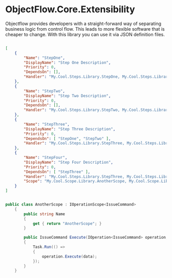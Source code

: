 # ObjectFlow.Core.Extensibility

Objectflow provides developers with a straight-forward way of separating business logic from control flow. This leads to more flexible software that is cheaper to change. With this library you can use it via JSON definition files.

```json

[
    {
        "Name": "StepOne",
        "DisplayName": "Step One Description",
        "Priority": 0,
        "DependsOn": [],
        "Handler": "My.Cool.Steps.Library.StepOne, My.Cool.Steps.Library"
    },
    {
        "Name": "StepTwo",
        "DisplayName": "Step Two Description",
        "Priority": 0,
        "DependsOn": [],
        "Handler": "My.Cool.Steps.Library.StepTwo, My.Cool.Steps.Library"
    },    
    {
        "Name": "StepThree",
        "DisplayName": "Step Three Description",
        "Priority": 0,
        "DependsOn": [ "StepOne", "StepTwo" ],
        "Handler": "My.Cool.Steps.Library.StepThree, My.Cool.Steps.Library"
    },
    {
        "Name": "StepFour",
        "DisplayName": "Step Four Description",
        "Priority": 0,
        "DependsOn": [ "StepThree" ],
        "Handler": "My.Cool.Steps.Library.StepThree, My.Cool.Steps.Library",
        "Scope": "My.Cool.Scope.Library.AnotherScope, My.Cool.Scope.Library"
    }
]

```

```csharp

public class AnotherScope : IOperationScope<IssueCommand>
    {
        public string Name
        {
            get { return "AnotherScope"; }
        }

        public IssueCommand Execute(IOperation<IssueCommand> operation, IssueCommand data)
        {
            Task.Run(() =>
            {
                operation.Execute(data);
            });            
        }
    }
    
```
